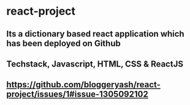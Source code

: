 # react-project

## Its a dictionary based react application which has been deployed on Github 

## Techstack, Javascript, HTML, CSS & ReactJS

## https://github.com/bloggeryash/react-project/issues/1#issue-1305092102
